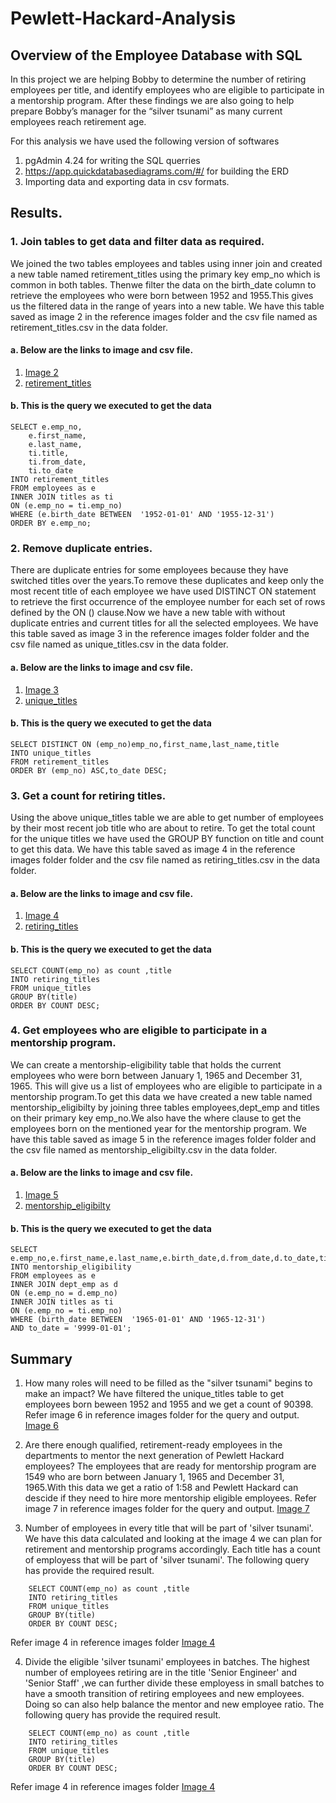 # Pewlett-Hackard-Analysis

## Overview of the Employee Database with SQL
In this project we are helping Bobby to determine the number of retiring employees per title, and identify employees who are eligible to participate in a mentorship program. After these findings we are also going to help prepare Bobby’s manager for the “silver tsunami” as many current employees reach retirement age.

For this analysis we have used the following version of softwares 
1. pgAdmin 4.24 for writing the SQL querries
2. https://app.quickdatabasediagrams.com/#/ for building the ERD
3. Importing data and exporting data in csv formats.

## Results.
### 1. Join tables to get data and filter data as required.
We joined the two tables employees and tables using inner join and created a new table named retirement_titles using the primary key emp_no which is common in both tables. Thenwe filter the data on the birth_date column to retrieve the employees who were born between 1952 and 1955.This gives us the filtered data in the range of years into a new table.
We have this table saved as image 2 in the  reference images folder and the csv file named as retirement_titles.csv in the data folder.
#### a. Below are the links to image and csv file.
1. [Image 2][1]
2. [retirement_titles][2]
#### b. This is the query we executed to get the data
```
SELECT e.emp_no,
    e.first_name,
    e.last_name,
    ti.title,
    ti.from_date,
    ti.to_date	
INTO retirement_titles
FROM employees as e
INNER JOIN titles as ti
ON (e.emp_no = ti.emp_no)
WHERE (e.birth_date BETWEEN  '1952-01-01' AND '1955-12-31')
ORDER BY e.emp_no;
```

### 2. Remove duplicate entries.
There are duplicate entries for some employees because they have switched titles over the years.To remove these duplicates and keep only the most recent title of each employee we have used DISTINCT ON statement to retrieve the first occurrence of the employee number for each set of rows defined by the ON () clause.Now we have a new table with without duplicate entries and current titles for all the selected employees.
We have this table saved as image 3 in the reference images folder folder and the csv file named as unique_titles.csv in the data folder.
#### a. Below are the links to image and csv file.
1. [Image 3][3]
2. [unique_titles][4]
#### b. This is the query we executed to get the data
```
SELECT DISTINCT ON (emp_no)emp_no,first_name,last_name,title
INTO unique_titles
FROM retirement_titles
ORDER BY (emp_no) ASC,to_date DESC;
```

### 3. Get a count for retiring titles.
Using the above unique_titles table we are able to get number of employees by their most recent job title who are about to retire. To get the total count for the unique titles we have used the GROUP BY function on title and count to get this data.
We have this table saved as image 4 in the reference images folder folder and the csv file named as retiring_titles.csv in the data folder.
#### a. Below are the links to image and csv file.
1. [Image 4][5]
2. [retiring_titles][6]
#### b. This is the query we executed to get the data
```
SELECT COUNT(emp_no) as count ,title
INTO retiring_titles
FROM unique_titles
GROUP BY(title)
ORDER BY COUNT DESC;
```

### 4. Get employees who are eligible to participate in a mentorship program.
We can create a mentorship-eligibility table that holds the current employees who were born between January 1, 1965 and December 31, 1965. This will give us a list of employees who are eligible to participate in a mentorship program.To get this data we have created a new table named mentorship_eligibilty by joining three tables employees,dept_emp and titles on their primary key emp_no.We also have the where clause to get the employees born on the mentioned year for the mentorship program.
We have this table saved as image 5 in the reference images folder folder and the csv file named as mentorship_eligibilty.csv in the data folder.
#### a. Below are the links to image and csv file.
1. [Image 5][7]
2. [mentorship_eligibilty][8]

#### b. This is the query we executed to get the data
```
SELECT e.emp_no,e.first_name,e.last_name,e.birth_date,d.from_date,d.to_date,ti.title
INTO mentorship_eligibility
FROM employees as e
INNER JOIN dept_emp as d
ON (e.emp_no = d.emp_no)
INNER JOIN titles as ti
ON (e.emp_no = ti.emp_no)
WHERE (birth_date BETWEEN  '1965-01-01' AND '1965-12-31')
AND to_date = '9999-01-01';
```

## Summary
1. How many roles will need to be filled as the "silver tsunami" begins to make an impact?
We have filtered the unique_titles table to get employees born beween 1952 and 1955 and we get a count of 90398.
Refer image 6 in reference images folder for the query and output.
[Image 6][9]

2. Are there enough qualified, retirement-ready employees in the departments to mentor the next generation of Pewlett Hackard employees?
The employees that are ready for mentorship program are 1549 who are born between January 1, 1965 and December 31, 1965.With this data we get a ratio of 1:58 and Pewlett Hackard can descide if they need to hire more mentorship eligible employees. 
Refer image 7 in reference images folder for the query and output.
[Image 7][10]

3. Number of employees in every title that will be part of 'silver tsunami'.
We have this data calculated and looking at the image 4 we can plan for retirement and mentorship programs accordingly.
Each title has a count of employess that will be part of 'silver tsunami'.
The following query has provide the required result.
```
    SELECT COUNT(emp_no) as count ,title
    INTO retiring_titles
    FROM unique_titles
    GROUP BY(title)
    ORDER BY COUNT DESC;
```
 Refer image 4 in reference images folder
 [Image 4][5]

4. Divide the eligible 'silver tsunami' employees in batches.
The highest number of employees retiring are in the title 'Senior Engineer' and 'Senior Staff' ,we can further divide these employess in small batches to have a smooth transition of retiring employees and new employees. Doing so can also help balance the mentor and new employee ratio.
The following query has provide the required result.
```
    SELECT COUNT(emp_no) as count ,title
    INTO retiring_titles
    FROM unique_titles
    GROUP BY(title)
    ORDER BY COUNT DESC;
```
 Refer image 4 in reference images folder
 [Image 4][5]

[1]:https://github.com/Akshaya-Kamble/Pewlett-Hackard-Analysis/blob/main/Analysis%20Projects%20Folder/Pewlett-Hackard-Analysis%20Folder/Reference%20images/2.PNG
[2]:https://github.com/Akshaya-Kamble/Pewlett-Hackard-Analysis/blob/main/Analysis%20Projects%20Folder/Pewlett-Hackard-Analysis%20Folder/Data/retirement_titles.csv
[3]:https://github.com/Akshaya-Kamble/Pewlett-Hackard-Analysis/blob/main/Analysis%20Projects%20Folder/Pewlett-Hackard-Analysis%20Folder/Reference%20images/3.PNG
[4]:https://github.com/Akshaya-Kamble/Pewlett-Hackard-Analysis/blob/main/Analysis%20Projects%20Folder/Pewlett-Hackard-Analysis%20Folder/Data/unique_titles.csv
[5]:https://github.com/Akshaya-Kamble/Pewlett-Hackard-Analysis/blob/main/Analysis%20Projects%20Folder/Pewlett-Hackard-Analysis%20Folder/Reference%20images/4.PNG
[6]:https://github.com/Akshaya-Kamble/Pewlett-Hackard-Analysis/blob/main/Analysis%20Projects%20Folder/Pewlett-Hackard-Analysis%20Folder/Data/retiring_titles.csv
[7]:https://github.com/Akshaya-Kamble/Pewlett-Hackard-Analysis/blob/main/Analysis%20Projects%20Folder/Pewlett-Hackard-Analysis%20Folder/Reference%20images/5.PNG
[8]:https://github.com/Akshaya-Kamble/Pewlett-Hackard-Analysis/blob/main/Analysis%20Projects%20Folder/Pewlett-Hackard-Analysis%20Folder/Data/mentorship_eligibilty.csv
[9]:https://github.com/Akshaya-Kamble/Pewlett-Hackard-Analysis/blob/main/Analysis%20Projects%20Folder/Pewlett-Hackard-Analysis%20Folder/Reference%20images/6.PNG
[10]:https://github.com/Akshaya-Kamble/Pewlett-Hackard-Analysis/blob/main/Analysis%20Projects%20Folder/Pewlett-Hackard-Analysis%20Folder/Reference%20images/7.PNG
